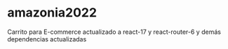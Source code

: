 # amazonia2022
Carrito para E-commerce actualizado a react-17 y react-router-6 y demás dependencias actualizadas
